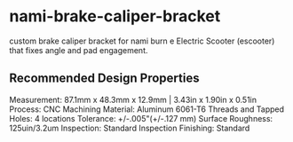 # nami-brake-caliper-bracket
custom brake caliper bracket for nami burn e Electric Scooter (escooter) that fixes angle and pad engagement.

## Recommended Design Properties
Measurement: 87.1mm x 48.3mm x 12.9mm | 3.43in x 1.90in x 0.51in
Process: CNC Machining
Material: Aluminum 6061-T6
Threads and Tapped Holes: 4 locations
Tolerance: +/-.005"(+/-.127 mm)
Surface Roughness: 125uin/3.2um
Inspection: Standard Inspection
Finishing: Standard
